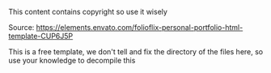 This content contains copyright so use it wisely

Source:
https://elements.envato.com/folioflix-personal-portfolio-html-template-CUP6J5P

This is a free template, we don't tell and fix the directory of the files here, so use your knowledge to decompile this

